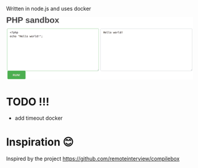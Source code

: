 Written in node.js and uses docker

![Screenshot](screenshot.png)
# TODO !!!
- add timeout docker
# Inspiration :blush:	
Inspired by the project
https://github.com/remoteinterview/compilebox